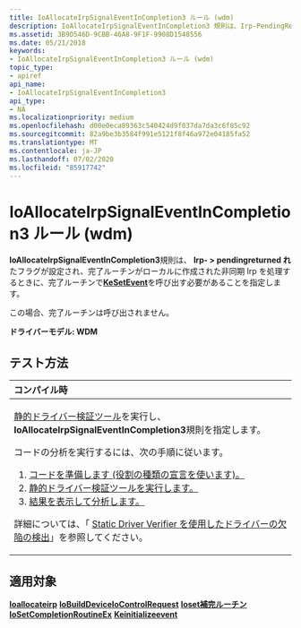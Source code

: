 ```yaml
---
title: IoAllocateIrpSignalEventInCompletion3 ルール (wdm)
description: IoAllocateIrpSignalEventInCompletion3 規則は、Irp-PendingReturned れたフラグが設定され、完了ルーチンがローカルに作成された非同期 IRP を処理するときに、完了ルーチンで KeSetEvent を呼び出す必要があることを指定します。
ms.assetid: 3B9D546D-9CBB-46A8-9F1F-9908D1548556
ms.date: 05/21/2018
keywords:
- IoAllocateIrpSignalEventInCompletion3 ルール (wdm)
topic_type:
- apiref
api_name:
- IoAllocateIrpSignalEventInCompletion3
api_type:
- NA
ms.localizationpriority: medium
ms.openlocfilehash: d00e0eca89363c540424d9f037da7da3c6f85c92
ms.sourcegitcommit: 82a9be3b3584f991e5121f8f46a972e04185fa52
ms.translationtype: MT
ms.contentlocale: ja-JP
ms.lasthandoff: 07/02/2020
ms.locfileid: "85917742"
---
```

# <a name="ioallocateirpsignaleventincompletion3-rule-wdm"></a>IoAllocateIrpSignalEventInCompletion3 ルール (wdm)


**IoAllocateIrpSignalEventInCompletion3**規則は、 **Irp- &gt; pendingreturned れ**たフラグが設定され、完了ルーチンがローカルに作成された非同期 Irp を処理するときに、完了ルーチンで[**KeSetEvent**](https://docs.microsoft.com/windows-hardware/drivers/ddi/wdm/nf-wdm-kesetevent)を呼び出す必要があることを指定します。

この場合、完了ルーチンは呼び出されません。

**ドライバーモデル: WDM**

<a name="how-to-test"></a>テスト方法
-----------

<table>
<colgroup>
<col width="100%" />
</colgroup>
<thead>
<tr class="header">
<th align="left">コンパイル時</th>
</tr>
</thead>
<tbody>
<tr class="odd">
<td align="left"><p><a href="https://docs.microsoft.com/windows-hardware/drivers/devtest/static-driver-verifier" data-raw-source="[Static Driver Verifier](https://docs.microsoft.com/windows-hardware/drivers/devtest/static-driver-verifier)">静的ドライバー検証ツール</a>を実行し、 <strong>IoAllocateIrpSignalEventInCompletion3</strong>規則を指定します。</p>
コードの分析を実行するには、次の手順に従います。
<ol>
<li><a href="https://docs.microsoft.com/windows-hardware/drivers/devtest/using-static-driver-verifier-to-find-defects-in-drivers#preparing-your-source-code" data-raw-source="[Prepare your code (use role type declarations).](https://docs.microsoft.com/windows-hardware/drivers/devtest/using-static-driver-verifier-to-find-defects-in-drivers#preparing-your-source-code)">コードを準備します (役割の種類の宣言を使います)。</a></li>
<li><a href="https://docs.microsoft.com/windows-hardware/drivers/devtest/using-static-driver-verifier-to-find-defects-in-drivers#running-static-driver-verifier" data-raw-source="[Run Static Driver Verifier.](https://docs.microsoft.com/windows-hardware/drivers/devtest/using-static-driver-verifier-to-find-defects-in-drivers#running-static-driver-verifier)">静的ドライバー検証ツールを実行します。</a></li>
<li><a href="https://docs.microsoft.com/windows-hardware/drivers/devtest/using-static-driver-verifier-to-find-defects-in-drivers#viewing-and-analyzing-the-results" data-raw-source="[View and analyze the results.](https://docs.microsoft.com/windows-hardware/drivers/devtest/using-static-driver-verifier-to-find-defects-in-drivers#viewing-and-analyzing-the-results)">結果を表示して分析します。</a></li>
</ol>
<p>詳細については、「 <a href="https://docs.microsoft.com/windows-hardware/drivers/devtest/using-static-driver-verifier-to-find-defects-in-drivers" data-raw-source="[Using Static Driver Verifier to Find Defects in Drivers](https://docs.microsoft.com/windows-hardware/drivers/devtest/using-static-driver-verifier-to-find-defects-in-drivers)">Static Driver Verifier を使用したドライバーの欠陥の検出</a>」を参照してください。</p></td>
</tr>
</tbody>
</table>

<a name="applies-to"></a>適用対象
----------

[**Ioallocateirp**](https://docs.microsoft.com/windows-hardware/drivers/ddi/wdm/nf-wdm-ioallocateirp) 
[**IoBuildDeviceIoControlRequest**](https://docs.microsoft.com/windows-hardware/drivers/ddi/wdm/nf-wdm-iobuilddeviceiocontrolrequest) 
[**Ioset補完ルーチン**](https://docs.microsoft.com/windows-hardware/drivers/ddi/wdm/nf-wdm-iosetcompletionroutine) 
[**IoSetCompletionRoutineEx**](https://docs.microsoft.com/windows-hardware/drivers/ddi/wdm/nf-wdm-iosetcompletionroutineex) 
[**Keinitializeevent**](https://docs.microsoft.com/windows-hardware/drivers/ddi/wdm/nf-wdm-keinitializeevent)
 

 





